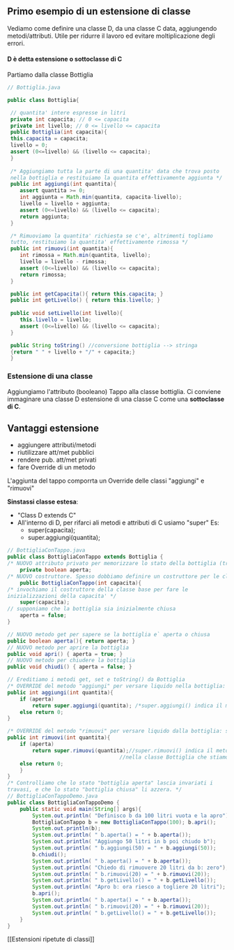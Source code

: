 ## Primo esempio di un estensione di classe
Vediamo come definire una classe D, da una classe C data, aggiungendo metodi/attributi.
Utile per ridurre il lavoro ed evitare moltiplicazione degli errori.
#### D è detta estensione o sottoclasse di C
Partiamo dalla classe Bottiglia
```java
// Bottiglia.java

public class Bottiglia{

 // quantita' intere espresse in litri
 private int capacita; // 0 <= capacita
 private int livello; // 0 <= livello <= capacita
 public Bottiglia(int capacita){
 this.capacita = capacita;
 livello = 0;
 assert (0<=livello) && (livello <= capacita);
 }
 
 /* Aggiungiamo tutta la parte di una quantita' data che trova posto
 nella bottiglia e restituiamo la quantita effettivamente aggiunta */
 public int aggiungi(int quantita){
 	assert quantita >= 0;
 	int aggiunta = Math.min(quantita, capacita-livello);
 	livello = livello + aggiunta;
 	assert (0<=livello) && (livello <= capacita);
 	return aggiunta;
 }

 /* Rimuoviamo la quantita' richiesta se c'e', altrimenti togliamo
 tutto, restituiamo la quantita' effettivamente rimossa */
 public int rimuovi(int quantita){
 	int rimossa = Math.min(quantita, livello);
 	livello = livello - rimossa;
 	assert (0<=livello) && (livello <= capacita);
 	return rimossa;
 }

 public int getCapacita(){ return this.capacita; }
 public int getLivello() { return this.livello; }
 
 public void setLivello(int livello){
 	this.livello = livello;
 	assert (0<=livello) && (livello <= capacita);
 }

 public String toString() //conversione bottiglia --> stringa
 {return " " + livello + "/" + capacita;}
 }
```

### Estensione di una classe
Aggiungiamo l'attributo (booleano) Tappo alla classe bottiglia.
Ci conviene immaginare una classe D estensione di una classe C come una **sottoclasse di C**.

## Vantaggi estensione
- aggiungere attributi/metodi
- riutilizzare att/met pubblici
- rendere pub. att/met privati
- fare Override di un metodo

L'aggiunta del tappo comporrta un Override delle classi "aggiungi" e "rimuovi"

**Sinstassi classe estesa**: 
- "Class D extends C"
- All'interno di D, per rifarci ali metodi e attributi di C usiamo "super" Es:
  - super(capacita);
  - super.aggiungi(quantita);

```java
// BottigliaConTappo.java
public class BottigliaConTappo extends Bottiglia {
/* NUOVO attributo privato per memorizzare lo stato della bottiglia (true = bottiglia aperta, false = bottiglia chiusa) */
	private boolean aperta;
/* NUOVO costruttore. Spesso dobbiamo definire un costruttore per le classi estese: raramente il costruttore di default fornito da Java per una estensione e' sensato */
	public BottigliaConTappo(int capacita){
/* invochiamo il costruttore della classe base per fare le
inizializzazioni della capacita' */
	super(capacita);
// supponiamo che la bottiglia sia inizialmente chiusa
	aperta = false;
}

// NUOVO metodo get per sapere se la bottiglia e` aperta o chiusa
public boolean aperta(){ return aperta; }
// NUOVO metodo per aprire la bottiglia
public void apri() { aperta = true; }
// NUOVO metodo per chiudere la bottiglia
public void chiudi() { aperta = false; }

// Ereditiamo i metodi get, set e toString() da Bottiglia
/* OVERRIDE del metodo "aggiungi" per versare liquido nella bottiglia: richiediamo che la bottiglia sia aperta. Dal momento che "aggiungi" deve restituire la quantita` di liquido aggiunto anche nel caso in cui la bottiglia sia chiusa, dobbiamo restituire un valore sensato (0 in questo caso) */
public int aggiungi(int quantita){
	if (aperta)
		return super.aggiungi(quantita); /*super.aggiungi() indica il metodo "aggiungi" 	nella classe Bottiglia che stiamo estendendo */
	else return 0;
}

/* OVERRIDE del metodo "rimuovi" per versare liquido dalla bottiglia: stesse osservazioni */
public int rimuovi(int quantita){
	if (aperta)
		return super.rimuovi(quantita);//super.rimuovi() indica il metodo "rimuovi" 
									//nella classe Bottiglia che stiamo estendendo 
	else return 0;
	}
}
/* Controlliamo che lo stato "bottiglia aperta" lascia invariati i
travasi, e che lo stato "bottiglia chiusa" li azzera. */
// BottigliaConTappoDemo.java
public class BottigliaConTappoDemo {
	public static void main(String[] args){
		System.out.println( "Definisco b da 100 litri vuota e la apro");
		BottigliaConTappo b = new BottigliaConTappo(100); b.apri();
		System.out.println(b);
		System.out.println( " b.aperta() = " + b.aperta());
		System.out.println( "Aggiungo 50 litri in b poi chiudo b");
		System.out.println( " b.aggiungi(50) = " + b.aggiungi(50));
		b.chiudi();
		System.out.println( " b.aperta() = " + b.aperta());
		System.out.println( "Chiedo di rimuovere 20 litri da b: zero");
		System.out.println( " b.rimuovi(20) = " + b.rimuovi(20));
		System.out.println( " b.getLivello() = " + b.getLivello());
		System.out.println( "Apro b: ora riesco a togliere 20 litri");
		b.apri();
		System.out.println( " b.aperta() = " + b.aperta());
		System.out.println( " b.rimuovi(20) = " + b.rimuovi(20));
		System.out.println( " b.getLivello() = " + b.getLivello());
	}
}
```

[[Estensioni ripetute di classi]]